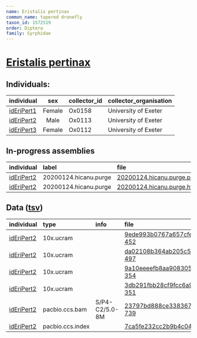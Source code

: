 ```yaml
---
name: Eristalis pertinax
common_name: tapered dronefly
taxon_id: 1572519
order: Diptera
family: Syrphidae
---
```


# [Eristalis pertinax](https://www.ebi.ac.uk/ena/data/taxonomy/v1/taxon/tax-id/1572519)

## Individuals:

| individual | sex | collector_id | collector_organisation |
| :--------- | :-: | :----------- | :--------------------- |
| [idEriPert1](idEriPert1.md) | Female | Ox0158 | University of Exeter |
| [idEriPert2](idEriPert2.md) | Male | Ox0113 | University of Exeter |
| [idEriPert3](idEriPert3.md) | Female | Ox0112 | University of Exeter |

## In-progress assemblies

| individual | label | file |
| :--------- | :---- | :--- |
| [idEriPert2](idEriPert2.md) | 20200124.hicanu.purge | [20200124.hicanu.purge.prim.fasta.gz](https://darwin.cog.sanger.ac.uk/insects/Eristalis_pertinax/idEriPert2/assemblies/working/20200124.hicanu.purge/20200124.hicanu.purge.prim.fasta.gz) |
| [idEriPert2](idEriPert2.md) | 20200124.hicanu.purge | [20200124.hicanu.purge.htig.fasta.gz](https://darwin.cog.sanger.ac.uk/insects/Eristalis_pertinax/idEriPert2/assemblies/working/20200124.hicanu.purge/20200124.hicanu.purge.htig.fasta.gz) |

## Data ([tsv](Eristalis_pertinax_data.tsv))

| individual | type | info | file |
| :--------- | :--- | :--- | :--- |
| [idEriPert2](idEriPert2.md) | 10x.ucram |  | [9ede993b0767a657cfe1322fb59309b3-452](https://darwin.cog.sanger.ac.uk/insects/Eristalis_pertinax/idEriPert2/genomic_data/10x/33253_8%231.cram) |
| [idEriPert2](idEriPert2.md) | 10x.ucram |  | [da02108b364ab205c527eee1e5ff0333-497](https://darwin.cog.sanger.ac.uk/insects/Eristalis_pertinax/idEriPert2/genomic_data/10x/33253_8%232.cram) |
| [idEriPert2](idEriPert2.md) | 10x.ucram |  | [9a10eeeefb8aa9083059b62c4692d22a-354](https://darwin.cog.sanger.ac.uk/insects/Eristalis_pertinax/idEriPert2/genomic_data/10x/33253_8%233.cram) |
| [idEriPert2](idEriPert2.md) | 10x.ucram |  | [3db291fbb28cf9fcc6a93595bf5e69ab-351](https://darwin.cog.sanger.ac.uk/insects/Eristalis_pertinax/idEriPert2/genomic_data/10x/33253_8%234.cram) |
| [idEriPert2](idEriPert2.md) | pacbio.ccs.bam | S/P4-C2/5.0-8M | [23797bd888ce3383672374de87db8b0c-739](https://darwin.cog.sanger.ac.uk/insects/Eristalis_pertinax/idEriPert2/genomic_data/pacbio/m64094_200117_114528.ccs.bam) |
| [idEriPert2](idEriPert2.md) | pacbio.ccs.index |  | [7ca5fe232cc2b9b4c04a2cc81ef874ba](https://darwin.cog.sanger.ac.uk/insects/Eristalis_pertinax/idEriPert2/genomic_data/pacbio/m64094_200117_114528.ccs.bam.pbi) |
